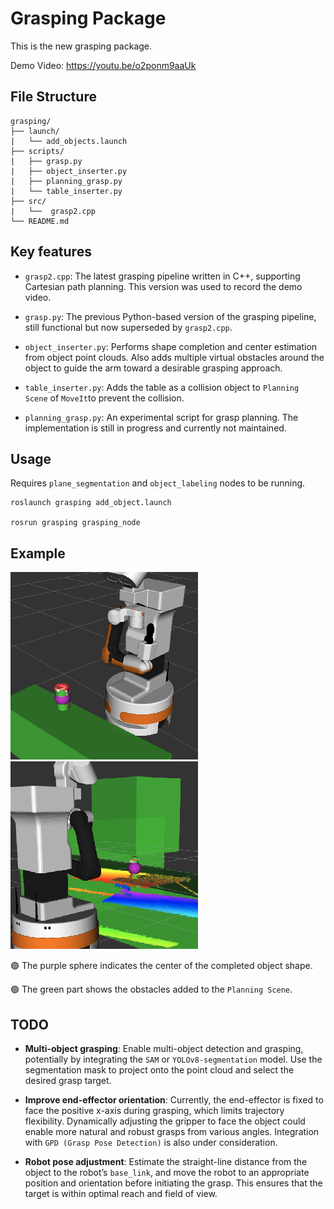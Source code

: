 # Grasping Package

This is the new grasping package.

Demo Video: <https://youtu.be/o2ponm9aaUk>

## File Structure

    grasping/
    ├── launch/
    |   └── add_objects.launch
    ├── scripts/
    |   ├── grasp.py
    |   ├── object_inserter.py
    |   ├── planning_grasp.py
    |   └── table_inserter.py
    ├── src/
    |   └──  grasp2.cpp
    └── README.md

## Key features

- `grasp2.cpp`: The latest grasping pipeline written in C++, supporting Cartesian path planning. This version was used to record the demo video.

- `grasp.py`: The previous Python-based version of the grasping pipeline, still functional but now superseded by `grasp2.cpp`.

- `object_inserter.py`: Performs shape completion and center estimation from object point clouds. Also adds multiple virtual obstacles around the object to guide the arm toward a desirable grasping approach.

- `table_inserter.py`: Adds the table as a collision object to `Planning Scene` of `MoveIt`to prevent the collision.

- `planning_grasp.py`: An experimental script for grasp planning. The implementation is still in progress and currently not maintained.

## Usage

Requires `plane_segmentation` and `object_labeling` nodes to be running.

    roslaunch grasping add_object.launch

    rosrun grasping grasping_node

## Example

![example_1](./images/example_1.png)
![example_2](./images/example_2.png)

🟣 The purple sphere indicates the center of the completed object shape.

🟢 The green part shows the obstacles added to the `Planning Scene`.

## TODO

- **Multi-object grasping**: Enable multi-object detection and grasping, potentially by integrating the `SAM` or `YOLOv8-segmentation` model. Use the segmentation mask to project onto the point cloud and select the desired grasp target.

- **Improve end-effector orientation**: Currently, the end-effector is fixed to face the positive x-axis during grasping, which limits trajectory flexibility. Dynamically adjusting the gripper to face the object could enable more natural and robust grasps from various angles. Integration with `GPD (Grasp Pose Detection)` is also under consideration.

- **Robot pose adjustment**: Estimate the straight-line distance from the object to the robot’s `base_link`, and move the robot to an appropriate position and orientation before initiating the grasp. This ensures that the target is within optimal reach and field of view.
